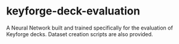 # keyforge-deck-evaluation
A Neural Network built and trained specifically for the evaluation of Keyforge decks. Dataset creation scripts are also provided.
